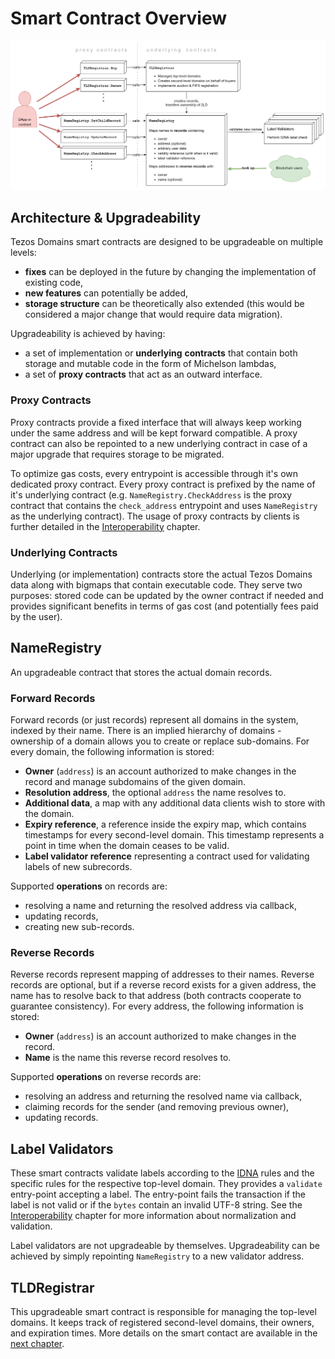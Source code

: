 # Smart Contract Overview

![Overview of Smart Contracts](../.gitbook/assets/smart_contracts.png)

## Architecture & Upgradeability

Tezos Domains smart contracts are designed to be upgradeable on multiple levels:

* **fixes** can be deployed in the future by changing the implementation of existing code,
* **new features** can potentially be added,
* **storage structure** can be theoretically also extended \(this would be considered a major change that would require data migration\).

Upgradeability is achieved by having:

* a set of implementation or **underlying** **contracts** that contain both storage and mutable code in the form of Michelson lambdas,
* a set of **proxy contracts** that act as an outward interface.

### Proxy Contracts

Proxy contracts provide a fixed interface that will always keep working under the same address and will be kept forward compatible. A proxy contract can also be repointed to a new underlying contract in case of a major upgrade that requires storage to be migrated.

To optimize gas costs, every entrypoint is accessible through it's own dedicated proxy contract. Every proxy contract is prefixed by the name of it's underlying contract \(e.g. `NameRegistry.CheckAddress` is the proxy contract that contains the `check_address` entrypoint and uses `NameRegistry` as the underlying contract\). The usage of proxy contracts by clients is further detailed in the [Interoperability](interoperability.md) chapter.

### Underlying Contracts

Underlying \(or implementation\) contracts store the actual Tezos Domains data along with bigmaps that contain executable code. They serve two purposes: stored code can be updated by the owner contract if needed and provides significant benefits in terms of gas cost \(and potentially fees paid by the user\).

## NameRegistry

An upgradeable contract that stores the actual domain records.

### Forward Records

Forward records \(or just records\) represent all domains in the system, indexed by their name. There is an implied hierarchy of domains - ownership of a domain allows you to create or replace sub-domains. For every domain, the following information is stored:

* **Owner** \(`address`\) is an account authorized to make changes in the record and manage subdomains of the given domain.
* **Resolution address**, the optional `address` the name resolves to.
* **Additional data**, a map with any additional data clients wish to store with the domain.
* **Expiry reference**, a reference inside the expiry map, which contains timestamps for every second-level domain. This timestamp represents a point in time when the domain ceases to be valid.
* **Label validator reference** representing a contract used for validating labels of new subrecords.

Supported **operations** on records are:

* resolving a name and returning the resolved address via callback,
* updating records,
* creating new sub-records.

### Reverse Records

Reverse records represent mapping of addresses to their names. Reverse records are optional, but if a reverse record exists for a given address, the name has to resolve back to that address \(both contracts cooperate to guarantee consistency\). For every address, the following information is stored:

* **Owner** \(`address`\) is an account authorized to make changes in the record.
* **Name** is the name this reverse record resolves to.

Supported **operations** on reverse records are:

* resolving an address and returning the resolved name via callback,
* claiming records for the sender \(and removing previous owner\),
* updating records.

## Label Validators

These smart contracts validate labels according to the [IDNA](https://en.wikipedia.org/wiki/Internationalized_domain_name) rules and the specific rules for the respective top-level domain. They provides a `validate` entry-point accepting a label. The entry-point fails the transaction if the label is not valid or if the `bytes` contain an invalid UTF-8 string. See the [Interoperability](interoperability.md) chapter for more information about normalization and validation.

Label validators are not upgradeable by themselves. Upgradeability can be achieved by simply repointing `NameRegistry` to a new validator address.

## TLDRegistrar

This upgradeable smart contract is responsible for managing the top-level domains. It keeps track of registered second-level domains, their owners, and expiration times. More details on the smart contact are available in the [next chapter](top-level-domain-registrar.md).

